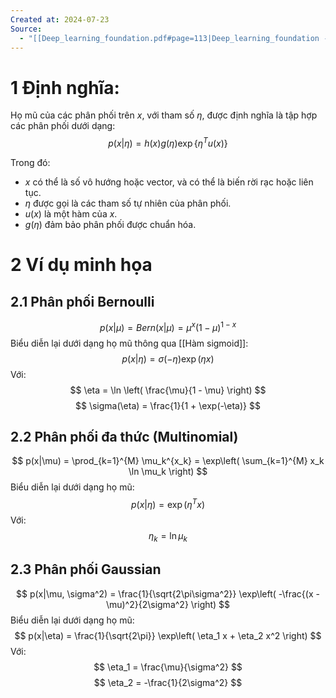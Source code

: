 ```yaml
---
Created at: 2024-07-23
Source:
  - "[[Deep_learning_foundation.pdf#page=113|Deep_learning_foundation - 3.4 ]]"
---
```

# 1 Định nghĩa:
Họ mũ của các phân phối trên $x$, với tham số $\eta$, được định nghĩa là tập hợp các phân phối dưới dạng:
$$ p(x|\eta) = h(x)g(\eta)\exp\{\eta^T u(x)\} $$

Trong đó:
- $x$ có thể là số vô hướng hoặc vector, và có thể là biến rời rạc hoặc liên tục.
- $\eta$ được gọi là các tham số tự nhiên của phân phối.
- $u(x)$ là một hàm của $x$.
- $g(\eta)$ đảm bảo phân phối được chuẩn hóa.

# 2 Ví dụ minh họa

## 2.1 Phân phối Bernoulli
$$ p(x|\mu) = Bern(x|\mu) = \mu^x (1 - \mu)^{1-x} $$
Biểu diễn lại dưới dạng họ mũ thông qua [[Hàm sigmoid]]:
$$ p(x|\eta) = \sigma(-\eta) \exp(\eta x) $$
Với:
$$ \eta = \ln \left( \frac{\mu}{1 - \mu} \right) $$
$$ \sigma(\eta) = \frac{1}{1 + \exp(-\eta)} $$

## 2.2 Phân phối đa thức (Multinomial)
$$ p(x|\mu) = \prod_{k=1}^{M} \mu_k^{x_k} = \exp\left( \sum_{k=1}^{M} x_k \ln \mu_k \right) $$
Biểu diễn lại dưới dạng họ mũ:
$$ p(x|\eta) = \exp(\eta^T x) $$
Với:
$$ \eta_k = \ln \mu_k $$

## 2.3 Phân phối Gaussian
$$ p(x|\mu, \sigma^2) = \frac{1}{\sqrt{2\pi\sigma^2}} \exp\left( -\frac{(x - \mu)^2}{2\sigma^2} \right) $$
Biểu diễn lại dưới dạng họ mũ:
$$ p(x|\eta) = \frac{1}{\sqrt{2\pi}} \exp\left( \eta_1 x + \eta_2 x^2 \right) $$
Với:
$$ \eta_1 = \frac{\mu}{\sigma^2} $$
$$ \eta_2 = -\frac{1}{2\sigma^2} $$